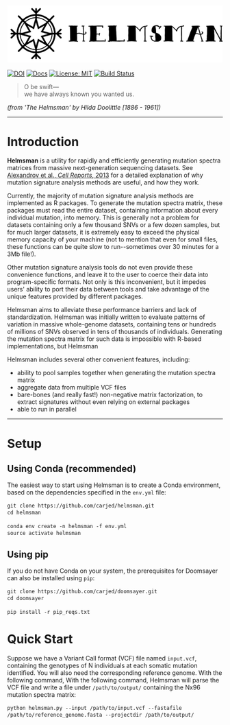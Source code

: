 
![](assets/helmsman_logo2.png)

[![DOI](https://zenodo.org/badge/136064814.svg)](https://zenodo.org/badge/latestdoi/136064814) [![Docs](https://img.shields.io/badge/docs-latest-blue.svg)](http://www.jedidiahcarlson.com/docs/helmsman) [![License: MIT](https://img.shields.io/badge/license-MIT-blue.svg?style=flat)](https://opensource.org/licenses/MIT) [![Build Status](https://travis-ci.org/carjed/helmsman.svg?branch=master)](https://travis-ci.org/carjed/helmsman)

> O be swift—<br />
we have always known you wanted us.

_(from 'The Helmsman' by Hilda Doolittle [1886 - 1961])_

------------------------------------

# Introduction

**Helmsman** is a utility for rapidly and efficiently generating mutation spectra matrices from massive next-generation sequencing datasets. See [Alexandrov et al., _Cell Reports_, 2013](https://www.ncbi.nlm.nih.gov/pmc/articles/PMC3588146/) for a detailed explanation of why mutation signature analysis methods are useful, and how they work.

Currently, the majority of mutation signature analysis methods are implemented as R packages. To generate the mutation spectra matrix, these packages must read the entire dataset, containing information about every individual mutation, into memory. This is generally not a problem for datasets containing only a few thousand SNVs or a few dozen samples, but for much larger datasets, it is extremely easy to exceed the physical memory capacity of your machine (not to mention that even for small files, these functions can be quite slow to run--sometimes over 30 minutes for a 3Mb file!).

Other mutation signature analysis tools do not even provide these convenience functions, and leave it to the user to coerce their data into program-specific formats. Not only is this inconvenient, but it impedes users' ability to port their data between tools and take advantage of the unique features provided by different packages.

Helmsman aims to alleviate these performance barriers and lack of standardization. Helmsman was initially written to evaluate patterns of variation in massive whole-genome datasets, containing tens or hundreds of millions of SNVs observed in tens of thousands of individuals. Generating the mutation spectra matrix for such data is impossible with R-based implementations, but Helmsman 

Helmsman includes several other convenient features, including:

- ability to pool samples together when generating the mutation spectra matrix
- aggregate data from multiple VCF files
- bare-bones (and really fast!) non-negative matrix factorization, to extract signatures without even relying on external packages
- able to run in parallel

------------------------------------

# Setup

## Using Conda (recommended)

The easiest way to start using Helmsman is to create a Conda environment, based on the dependencies specified in the `env.yml` file:

```{sh}
git clone https://github.com/carjed/helmsman.git
cd helmsman

conda env create -n helmsman -f env.yml
source activate helmsman
```

## Using pip

If you do not have Conda on your system, the prerequisites for Doomsayer can also be installed using `pip`:

```{sh}
git clone https://github.com/carjed/doomsayer.git
cd doomsayer

pip install -r pip_reqs.txt
```

# Quick Start

Suppose we have a Variant Call format (VCF) file named `input.vcf`, containing the genotypes of N individuals at each somatic mutation identified. You will also need the corresponding reference genome. With the following command, With the following command, Helmsman will parse the VCF file and write a file under `/path/to/output/` containing the Nx96 mutation spectra matrix:

```{sh}
python helmsman.py --input /path/to/input.vcf --fastafile /path/to/reference_genome.fasta --projectdir /path/to/output/
```

<!-- ### Citation
If you use Helmsman in your research, please cite our [paper](#) (citation pending). -->